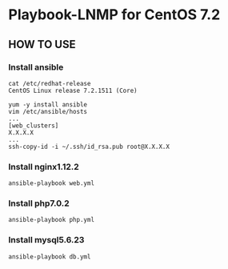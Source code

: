 # Playbook-LNMP for CentOS 7.2
## HOW TO USE
### Install ansible
```
cat /etc/redhat-release
CentOS Linux release 7.2.1511 (Core)

yum -y install ansible
vim /etc/ansible/hosts
...
[web_clusters]
X.X.X.X
...
ssh-copy-id -i ~/.ssh/id_rsa.pub root@X.X.X.X
```
### Install nginx1.12.2
```
ansible-playbook web.yml
```
### Install php7.0.2
```
ansible-playbook php.yml
```
### Install mysql5.6.23
```
ansible-playbook db.yml
```
